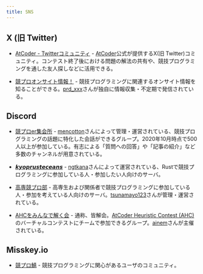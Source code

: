 ```yaml
---
title: SNS
---
```


## X (旧 Twitter)

- [AtCoder - Twitterコミュニティ](https://twitter.com/atcoder/status/1502641775609249793) - [AtCoder](https://atcoder.jp/)公式が提供するX(旧 Twitter)コミュニティ。コンテスト終了後における問題の解法の共有や、競技プログラミングを通した友人探しなどに活用できる。

- [競プロオンサイト情報！](https://twitter.com/kyopro_onsite) - 競技プログラミングに関連するオンサイト情報を知ることができる。[prd_xxx](https://atcoder.jp/users/prd_xxx)さんが独自に情報収集・不定期で発信されている。

## Discord

- [競プロer集会所](http://discord.gg/2xCjYvK) - [mencotton](https://atcoder.jp/users/mencotton)さんによって管理・運営されている、競技プログラミングの話題に特化した会話ができるグループ。2020年10月時点で500人以上が参加している。有志による「質問への回答」や「記事の紹介」など多数のチャンネルが用意されている。

- [𝙠𝙮𝙤𝙥𝙧𝙪𝙨𝙩𝙚𝙘𝙚𝙖𝙣𝙨](https://discord.com/invite/MbuqR59t) - [ngtkana](https://atcoder.jp/users/ngtkana)さんによって運営されている、Rustで競技プログラミングに参加している人・参加したい人向けのサーバ。

- [高専競プロ部](https://discord.com/invite/nhMReq9nMz) - 高専生および関係者で競技プログラミングに参加している人・参加を考えている人向けのサーバ。[tsunamayo123](https://atcoder.jp/users/tsunamayo123)さんが管理・運営されている。

- [AHCをみんなで解く会](https://discord.com/invite/ehyVPQ2sVt) - 通称、皆解会。[AtCoder Heuristic Contest (AHC)](https://atcoder.jp/contests/archive?ratedType=4&category=0&keyword=AtCoder+Heuristic+Contest)のバーチャルコンテストにチームで参加できるグループ。[ainem](https://atcoder.jp/users/ainem)さんが主催されている。

## Misskey.io

- [競プロ鯖](https://misskey.kyoupro.com/) - 競技プログラミングに関心があるユーザのコミュニティ。
